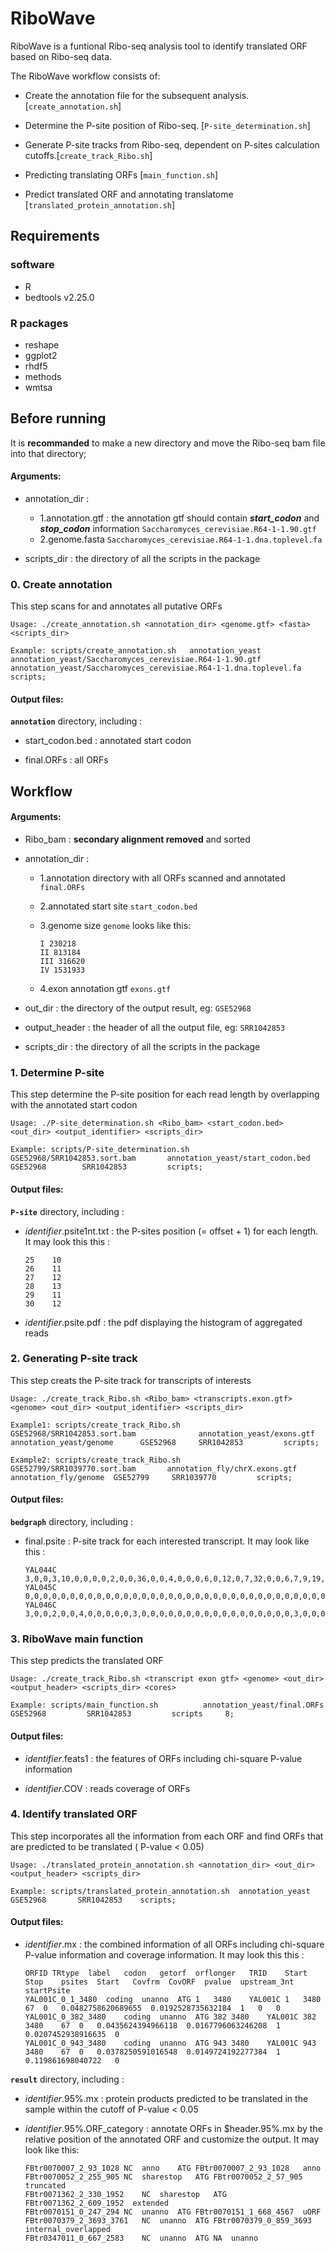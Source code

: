 # RiboWave 

RiboWave is a funtional Ribo-seq analysis tool to identify translated ORF based on Ribo-seq data.


The RiboWave workflow consists of:

* Create the annotation file for the subsequent analysis. [`create_annotation.sh`]

* Determine the P-site position of Ribo-seq. [`P-site_determination.sh`]

* Generate P-site tracks from Ribo-seq, dependent on P-sites calculation cutoffs.[`create_track_Ribo.sh`]

* Predicting translating ORFs [`main_function.sh`]

* Predict translated ORF and annotating translatome [`translated_protein_annotation.sh`]

## Requirements
### software
* R 
* bedtools v2.25.0 

### R packages
* reshape
* ggplot2
* rhdf5
* methods
* wmtsa

## Before running 
It is **recommanded** to make a new directory and move the Ribo-seq bam file into that directory;

#### Arguments:
- annotation_dir  : 
  - 1.annotation.gtf : the annotation gtf should contain ***start_codon*** and ***stop_codon*** information  `Saccharomyces_cerevisiae.R64-1-1.90.gtf` 
  - 2.genome.fasta `Saccharomyces_cerevisiae.R64-1-1.dna.toplevel.fa` 

- scripts_dir 	: the directory of all the scripts in the package

### 0. Create annotation

This step scans for and annotates all putative ORFs 

```
Usage: ./create_annotation.sh <annotation_dir> <genome.gtf> <fasta> <scripts_dir>

Example: scripts/create_annotation.sh   annotation_yeast     annotation_yeast/Saccharomyces_cerevisiae.R64-1-1.90.gtf    annotation_yeast/Saccharomyces_cerevisiae.R64-1-1.dna.toplevel.fa   scripts;
```

#### Output files:
**`annotation`** directory, including :

* start_codon.bed 	: annotated start codon 

* final.ORFs 	: all ORFs 

## Workflow

#### Arguments:
- Ribo_bam 	: **secondary alignment removed** and sorted

- annotation_dir  : 
  - 1.annotation directory with all ORFs scanned and annotated `final.ORFs` 
  - 2.annotated start site `start_codon.bed` 
  - 3.genome size `genome` looks like this:
    
    ```
    I 230218
    II 813184
    III 316620
    IV 1531933
    ```
    
  - 4.exon annotation gtf `exons.gtf` 

- out_dir 	: the directory of the output result, eg: `GSE52968`

- output_header 	: the header of all the output file, eg: `SRR1042853` 

- scripts_dir 	: the directory of all the scripts in the package


### 1. Determine P-site 

This step determine the P-site position for each read length by overlapping with the annotated start codon 

```
Usage: ./P-site_determination.sh <Ribo_bam> <start_codon.bed> <out_dir> <output_identifier> <scripts_dir>

Example: scripts/P-site_determination.sh   GSE52968/SRR1042853.sort.bam       annotation_yeast/start_codon.bed      GSE52968        SRR1042853         scripts;
```

#### Output files:
**`P-site`** directory, including :

* _identifier_.psite1nt.txt 	: the P-sites position (= offset + 1) for each length. It may look this this : 
  
  ```
  25	10
  26	11
  27	12
  28	13
  29	11
  30	12
  ```
  
* _identifier_.psite.pdf 	: the pdf displaying the histogram of aggregated reads


### 2. Generating P-site track 

This step creats the P-site track for transcripts of interests

```
Usage: ./create_track_Ribo.sh <Ribo_bam> <transcripts.exon.gtf> <genome> <out_dir> <output_identifier> <scripts_dir>

Example1: scripts/create_track_Ribo.sh      GSE52968/SRR1042853.sort.bam              annotation_yeast/exons.gtf       annotation_yeast/genome      GSE52968     SRR1042853         scripts;

Example2: scripts/create_track_Ribo.sh      GSE52799/SRR1039770.sort.bam       annotation_fly/chrX.exons.gtf       annotation_fly/genome  GSE52799     SRR1039770         scripts;
```

#### Output files:

**`bedgraph`** directory, including :

* final.psite 	: P-site track for each interested transcript. It may look like this : 
  
  ```
  YAL044C 3,0,0,3,10,0,0,0,0,2,0,0,36,0,0,4,0,0,0,6,0,12,0,7,32,0,0,6,7,9,19,2,5,28,0,0,0,0,0,0,0,0,0,0,4,0,0,0,24,0,1,34,0,1,9,2,0,8,0,0,0,0,0,38,0,4,33,0,10,24,0,8,2,0,6,16,0,0,2,0,0,4,0,0,0,2,0,
  YAL045C 0,0,0,0,0,0,0,0,0,0,0,0,0,0,0,0,0,0,0,0,0,0,0,0,0,0,0,0,0,0,0,0,0,0,0,0,0,0,0,0,0,0,0,0,0,0,0,0,0,0,0,0,0,0,0,0,0,0,0,0,0,0,0,0,0,0,0,0,0,0,0,0,0,0,0,0,0,0,0,0,0,0,0,0,0,0,0,0,0,0,0,0,0,0
  YAL046C 3,0,0,2,0,0,4,0,0,0,0,0,3,0,0,0,0,0,0,0,0,0,0,0,0,0,0,0,0,0,3,0,0,0,0,0,0,0,0,0,0,4,0,0,0,0,0,0,1,0,0,16,0,0,6,0,0,0,0,0,12,0,0,19,0,0,0,0,0,5,0,1,5,0,0,0,0,1,6,0,0,0,0,0,14,0,0,2,0,0,7,0
  ```

### 3. RiboWave main function

This step predicts the translated ORF

```
Usage: ./create_track_Ribo.sh <transcript exon gtf> <genome> <out_dir> <output_header> <scripts_dir> <cores>

Example: scripts/main_function.sh          annotation_yeast/final.ORFs     GSE52968         SRR1042853         scripts     8;
```

#### Output files:

* _identifier_.feats1 	: the features of ORFs including chi-square P-value information

* _identifier_.COV	: reads coverage of ORFs


### 4. Identify translated ORF

This step incorporates all the information from each ORF and find ORFs that are predicted to be translated ( P-value < 0.05) 

```
Usage: ./translated_protein_annotation.sh <annotation_dir> <out_dir> <output_header> <scripts_dir>

Example: scripts/translated_protein_annotation.sh  annotation_yeast       GSE52968       SRR1042853    scripts;
```

#### Output files:

* _identifier_.mx 			: the combined information of all ORFs including chi-square P-value information and coverage information. It may look this this : 

  ```
  ORFID	TRtype	label	codon	getorf	orflonger	TRID	Start	Stop	psites	Start	Covfrm	CovORF	pvalue	upstream_3nt	startPsite
  YAL001C_0_1_3480	coding	unanno	ATG	1	3480	YAL001C	1	3480	67	0	0.0482758620689655	0.0192528735632184	1	0	0
  YAL001C_0_382_3480	coding	unanno	ATG	382	3480	YAL001C	382	3480	67	0	0.0435624394966118	0.0167796063246208	1	0.0207452938916635	0
  YAL001C_0_943_3480	coding	unanno	ATG	943	3480	YAL001C	943	3480	67	0	0.0378250591016548	0.0149724192277384	1	0.119861698040722	0
  ```
  
  

**`result`** directory, including :

* _identifier_.95%.mx 	: protein products predicted to be translated in the sample within the cutoff of P-value < 0.05

* _identifier_.95%.ORF_category : annotate ORFs in $header.95%.mx by the relative position of the annotated ORF and customize the output. It may look like this:

  ```
  FBtr0070007_2_93_1028	NC	anno	ATG	FBtr0070007_2_93_1028	anno
  FBtr0070052_2_255_905	NC	sharestop	ATG	FBtr0070052_2_57_905	truncated
  FBtr0071362_2_330_1952	NC	sharestop	ATG	FBtr0071362_2_609_1952	extended
  FBtr0070151_0_247_294	NC	unanno	ATG	FBtr0070151_1_668_4567	uORF
  FBtr0070379_2_3693_3761	NC	unanno	ATG	FBtr0070379_0_859_3693	internal_overlapped
  FBtr0347011_0_667_2583	NC	unanno	ATG	NA	unanno
  ```
  

